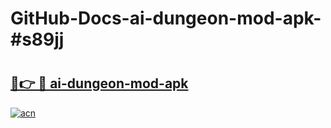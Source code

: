 # GitHub-Docs-ai-dungeon-mod-apk-#s89jj

# <h2><a href="https://andorid.site?title=ai-dungeon-mod-apk&ref=07A">🔗👉 🔴 ai-dungeon-mod-apk</a></h2>

[![acn](https://github.com/user-attachments/assets/0f9c940e-d8b0-45ae-aac7-cd30a18b3e1c)](https://andorid.site?title=ai-dungeon-mod-apk&ref=07A)

